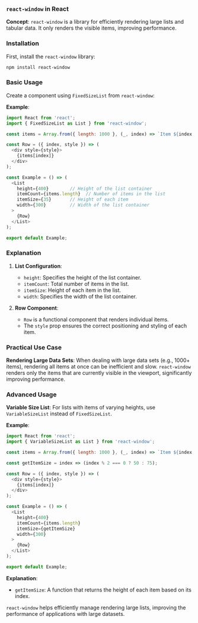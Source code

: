 ### `react-window` in React

**Concept**: `react-window` is a library for efficiently rendering large lists and tabular data. It only renders the visible items, improving performance.

### Installation

First, install the `react-window` library:
```bash
npm install react-window
```

### Basic Usage

Create a component using `FixedSizeList` from `react-window`:

**Example**:
```javascript
import React from 'react';
import { FixedSizeList as List } from 'react-window';

const items = Array.from({ length: 1000 }, (_, index) => `Item ${index + 1}`);

const Row = ({ index, style }) => (
  <div style={style}>
    {items[index]}
  </div>
);

const Example = () => (
  <List
    height={400}        // Height of the list container
    itemCount={items.length}  // Number of items in the list
    itemSize={35}       // Height of each item
    width={300}         // Width of the list container
  >
    {Row}
  </List>
);

export default Example;
```

### Explanation

1. **List Configuration**:
   - `height`: Specifies the height of the list container.
   - `itemCount`: Total number of items in the list.
   - `itemSize`: Height of each item in the list.
   - `width`: Specifies the width of the list container.

2. **Row Component**:
   - `Row` is a functional component that renders individual items.
   - The `style` prop ensures the correct positioning and styling of each item.

### Practical Use Case

**Rendering Large Data Sets**:
When dealing with large data sets (e.g., 1000+ items), rendering all items at once can be inefficient and slow. `react-window` renders only the items that are currently visible in the viewport, significantly improving performance.

### Advanced Usage

**Variable Size List**:
For lists with items of varying heights, use `VariableSizeList` instead of `FixedSizeList`.

**Example**:
```javascript
import React from 'react';
import { VariableSizeList as List } from 'react-window';

const items = Array.from({ length: 1000 }, (_, index) => `Item ${index + 1}`);

const getItemSize = index => (index % 2 === 0 ? 50 : 75);

const Row = ({ index, style }) => (
  <div style={style}>
    {items[index]}
  </div>
);

const Example = () => (
  <List
    height={400}
    itemCount={items.length}
    itemSize={getItemSize}
    width={300}
  >
    {Row}
  </List>
);

export default Example;
```

**Explanation**:
- `getItemSize`: A function that returns the height of each item based on its index.

`react-window` helps efficiently manage rendering large lists, improving the performance of applications with large datasets.